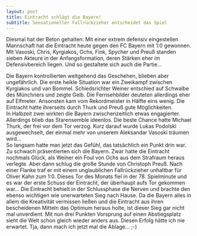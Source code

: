 ```yaml
---
layout: post
title: Eintracht schlägt die Bayern!
subtitle: Sensationeller Fallrückzieher entscheidet das Spiel
---
```


Diesmal hat der Beton gehalten: Mit einer extrem defensiv eingestellen Mannschaft hat die Eintracht heute gegen den FC Bayern mit 1:0 gewonnen. Mit Vasoski, Chris, Kyrgiakos, Ochs, Fink, Spycher und Preuß standen sieben Akteure in der Anfangsformation, deren Stärken eher im Defensivbereich liegen. Und so gestaltete sich auch die Partie...

Die Bayern kontrollierten weitgehend das Geschehen, blieben aber ungefährlich. Die erste heikle Situation war ein Zweikampf zwischen Kyrgiakos und van Bommel. Schiedsrichter Weiner entschied auf Schwalbe des Münchners und zeigte Gelb. Die Fernsehbilder deuteten allerdings eher auf Elfmeter. Ansonsten kam vom Rekordmeister in Hälfte eins wenig. Die Eintracht hatte ihrerseits durch Thurk und Preuß gute Möglichkeiten.  
In Halbzeit zwei wirkten die Bayern zwischenzeitlich etwas engagierter. Allerdings blieb das Starensemble ideenlos. Die beste Chance hatte Michael Thurk, der frei vor dem Tor verzog. Kurz darauf wurde Lukas Podolski ausgewechselt, der einmal mehr von unserem Aleksandar Vasoski träumen wird...  
So langsam hatte man jetzt das Gefühl, das tatsächlich ein Punkt drin war. Zu schwach präsentierten sich die Bayern. Zwar hatte die Eintracht nochmals Glück, als Weiner ein Foul von Ochs aus dem Strafraum heraus verlegte. Aber dann schlug die große Stunde von Christoph Preuß. Nach einer Flanke traf er mit einem unglaublichen Fallrückzieher unhaltbar für Oliver Kahn zum 1:0. Dieses Tor des Monats fiel in der 78. Spielminute und es war der erste Schuss der Eintracht, der überhaupt aufs Tor gekommen war... Die Eintracht behielt in der Schlussphase die Nerven und brachte den ebenso wichtigen wie unerwarteten Sieg nach Hause. Da die Bayern alles in allem die Kreativität vermissen ließen und die Eintracht aus ihren bescheidenen Mitteln das Optimum heraus holte, ist dieser Sieg gar nicht mal unverdient. Mit nun drei Punkten Vorsprung auf einen Abstiegsplatz sieht die Welt schon gleich wieder anders aus. Diesen Erfolg hätte ich nie erwartet. Tja, dann mach ich jetzt mal die Ablage... ;-)
